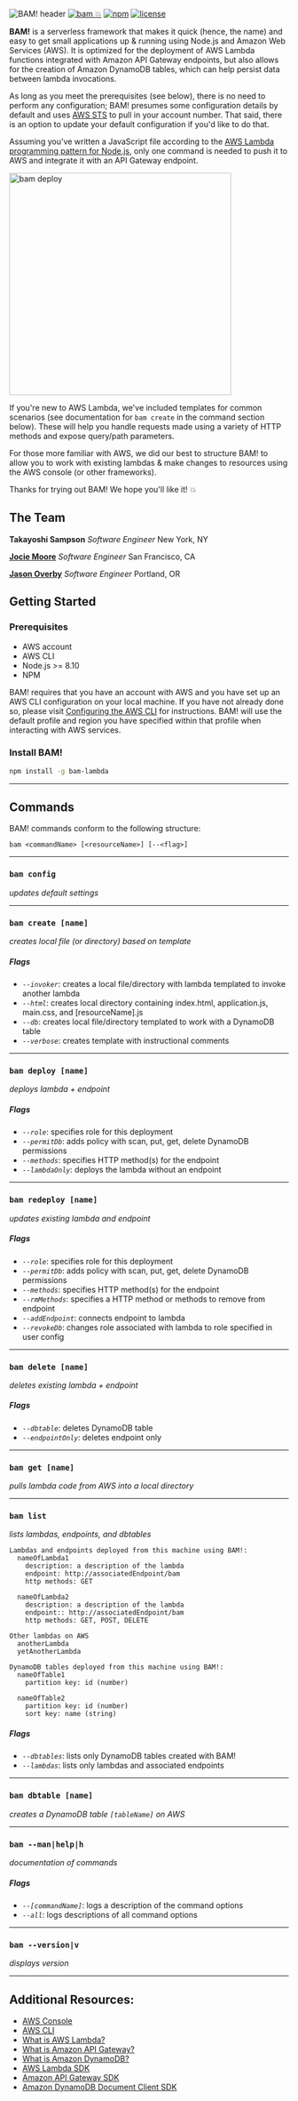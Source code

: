 ![BAM! header](https://i.imgur.com/LVkFZHW.png)
[![bam 💥](https://img.shields.io/badge/bam-💥-green.svg)](https://bam-lambda.com)
[![npm](https://img.shields.io/npm/v/bam-lambda.svg?maxAge=2592000?style=plastic)](https://www.npmjs.com/package/bam-lambda)
[![license](https://img.shields.io/npm/l/bam-lambda.svg)](https://www.npmjs.com/package/bam-lambda)

**BAM!** is a serverless framework that makes it quick (hence, the name) and easy to get small applications up & running using Node.js and Amazon Web Services (AWS). It is optimized for the deployment of AWS Lambda functions integrated with Amazon API Gateway endpoints, but also allows for the creation of Amazon DynamoDB tables, which can help persist data between lambda invocations.

As long as you meet the prerequisites (see below), there is no need to perform any configuration; BAM! presumes some configuration details by default and uses [AWS STS](https://docs.aws.amazon.com/STS/latest/APIReference/Welcome.html) to pull in your account number.  That said, there is an option to update your default configuration if you'd like to do that.

Assuming you've written a JavaScript file according to the [AWS Lambda programming pattern for Node.js](https://docs.aws.amazon.com/lambda/latest/dg/programming-model.html), only one command is needed to push it to AWS and integrate it with an API Gateway endpoint.

<img src="https://i.imgur.com/TjAC3Gg.gif" data-canonical-src="https://i.imgur.com/TjAC3Gg.gif" width="400" alt="bam deploy" />

If you're new to AWS Lambda, we've included templates for common scenarios (see documentation for `bam create` in the command section below). These will help you handle requests made using a variety of HTTP methods and expose query/path parameters.

For those more familiar with AWS, we did our best to structure BAM! to allow you to work with existing lambdas & make changes to resources using the AWS console (or other frameworks).

Thanks for trying out BAM!  We hope you'll like it! 💥

## The Team
**Takayoshi Sampson** *Software Engineer* New York, NY

**[Jocie Moore](http://www.jociemoore.com)** *Software Engineer* San Francisco, CA

**[Jason Overby](http://www.jasonoverby.com)** *Software Engineer* Portland, OR

## Getting Started

### Prerequisites
* AWS account
* AWS CLI
* Node.js >= 8.10
* NPM

BAM! requires that you have an account with AWS and you have set up an AWS CLI configuration on your local machine.  If you have not already done so, please visit [Configuring the AWS CLI](https://docs.aws.amazon.com/cli/latest/userguide/cli-chap-configure.html) for instructions.  BAM! will use the default profile and region you have specified within that profile when interacting with AWS services.


### Install BAM!
``` bash
npm install -g bam-lambda
```
---

## Commands

BAM! commands conform to the following structure:
```
bam <commandName> [<resourceName>] [--<flag>]
```
---

### `bam config`
*updates default settings*

---

### `bam create [name]`
*creates local file (or directory) based on template*

##### Flags
* *`--invoker`*: creates a local file/directory with lambda templated to invoke another lambda
* *`--html`*: creates local directory containing index.html, application.js, main.css, and [resourceName].js
* *`--db`*: creates local file/directory templated to work with a DynamoDB table
* *`--verbose`*: creates template with instructional comments

---

### `bam deploy [name]`
*deploys lambda + endpoint*

##### Flags
* *`--role`*: specifies role for this deployment
* *`--permitDb`*: adds policy with scan, put, get, delete DynamoDB permissions
* *`--methods`*: specifies HTTP method(s) for the endpoint
* *`--lambdaOnly`*: deploys the lambda without an endpoint

---

### `bam redeploy [name]`
*updates existing lambda and endpoint*

##### Flags
* *`--role`*: specifies role for this deployment
* *`--permitDb`*: adds policy with scan, put, get, delete DynamoDB permissions
* *`--methods`*: specifies HTTP method(s) for the endpoint
* *`--rmMethods`*: specifies a HTTP method or methods to remove from endpoint
* *`--addEndpoint`*: connects endpoint to lambda
* *`--revokeDb`*: changes role associated with lambda to role specified in user config

---

### `bam delete [name]`
*deletes existing lambda + endpoint*
##### Flags
* *`--dbtable`*: deletes DynamoDB table
* *`--endpointOnly`*: deletes endpoint only

---

### `bam get [name]`
  *pulls lambda code from AWS into a local directory*

---

### `bam list`
*lists lambdas, endpoints, and dbtables*

```
Lambdas and endpoints deployed from this machine using BAM!:
  nameOfLambda1
    description: a description of the lambda
    endpoint: http://associatedEndpoint/bam
    http methods: GET

  nameOfLambda2
    description: a description of the lambda
    endpoint:: http://associatedEndpoint/bam
    http methods: GET, POST, DELETE
    
Other lambdas on AWS
  anotherLambda
  yetAnotherLambda
  
DynamoDB tables deployed from this machine using BAM!:
  nameOfTable1
    partition key: id (number)

  nameOfTable2
    partition key: id (number)
    sort key: name (string)
```
##### Flags
  * *`--dbtables`*: lists only DynamoDB tables created with BAM!
  * *`--lambdas`*: lists only lambdas and associated endpoints

---

### `bam dbtable [name]`
*creates a DynamoDB table `[tableName]` on AWS*

---

### `bam --man|help|h`
*documentation of commands*

##### Flags
  * *`--[commandName]`*: logs a description of the command options
  * *`--all`*: logs descriptions of all command options

---

### `bam --version|v`
*displays version*

---------------

## Additional Resources:
* [AWS Console](https://aws.amazon.com/console/)
* [AWS CLI](https://aws.amazon.com/cli/)
* [What is AWS Lambda?](https://docs.aws.amazon.com/lambda/latest/dg/welcome.html)
* [What is Amazon API Gateway?](https://docs.aws.amazon.com/apigateway/latest/developerguide/welcome.html)
* [What is Amazon DynamoDB?](https://docs.aws.amazon.com/amazondynamodb/latest/developerguide/Introduction.html)
* [AWS Lambda SDK](https://docs.aws.amazon.com/AWSJavaScriptSDK/latest/AWS/Lambda.html)
* [Amazon API Gateway SDK](https://docs.aws.amazon.com/AWSJavaScriptSDK/latest/AWS/APIGateway.html)
* [Amazon DynamoDB Document Client SDK](https://docs.aws.amazon.com/AWSJavaScriptSDK/latest/AWS/DynamoDB/DocumentClient.html)
